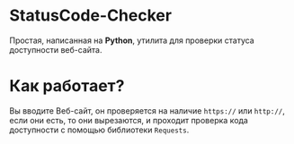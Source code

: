 # StatusCode-Checker
Простая, написанная на **Python**, утилита для проверки статуса доступности веб-сайта. 

# Как работает? 
Вы вводите Веб-сайт, он проверяется на наличие `https://` или `http://`, если они есть, то они вырезаются, 
и проходит проверка кода доступности с помощью библиотеки `Requests`. 
